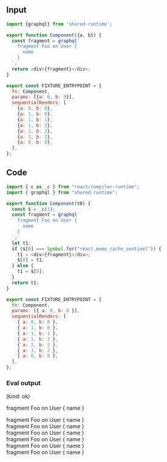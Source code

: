 
## Input

```javascript
import {graphql} from 'shared-runtime';

export function Component({a, b}) {
  const fragment = graphql`
    fragment Foo on User {
      name
    }
  `;
  return <div>{fragment}</div>;
}

export const FIXTURE_ENTRYPOINT = {
  fn: Component,
  params: [{a: 0, b: 0}],
  sequentialRenders: [
    {a: 0, b: 0},
    {a: 1, b: 0},
    {a: 1, b: 1},
    {a: 1, b: 2},
    {a: 2, b: 2},
    {a: 3, b: 2},
    {a: 0, b: 0},
  ],
};

```

## Code

```javascript
import { c as _c } from "react/compiler-runtime";
import { graphql } from "shared-runtime";

export function Component(t0) {
  const $ = _c(1);
  const fragment = graphql`
    fragment Foo on User {
      name
    }
  `;
  let t1;
  if ($[0] === Symbol.for("react.memo_cache_sentinel")) {
    t1 = <div>{fragment}</div>;
    $[0] = t1;
  } else {
    t1 = $[0];
  }
  return t1;
}

export const FIXTURE_ENTRYPOINT = {
  fn: Component,
  params: [{ a: 0, b: 0 }],
  sequentialRenders: [
    { a: 0, b: 0 },
    { a: 1, b: 0 },
    { a: 1, b: 1 },
    { a: 1, b: 2 },
    { a: 2, b: 2 },
    { a: 3, b: 2 },
    { a: 0, b: 0 },
  ],
};

```
      
### Eval output
(kind: ok) <div>
    fragment Foo on User {
      name
    }
  </div>
<div>
    fragment Foo on User {
      name
    }
  </div>
<div>
    fragment Foo on User {
      name
    }
  </div>
<div>
    fragment Foo on User {
      name
    }
  </div>
<div>
    fragment Foo on User {
      name
    }
  </div>
<div>
    fragment Foo on User {
      name
    }
  </div>
<div>
    fragment Foo on User {
      name
    }
  </div>